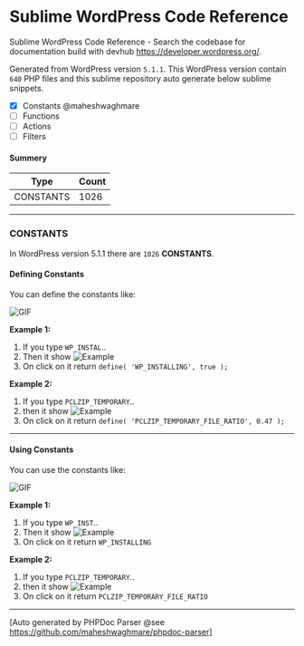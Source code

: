 # Sublime WordPress Code Reference

Sublime WordPress Code Reference - Search the codebase for documentation build with devhub https://developer.wordpress.org/.

Generated from WordPress version `5.1.1`. This WordPress version contain `640` PHP files and  this sublime repository auto generate below sublime snippets.

- [x] Constants @maheshwaghmare
- [ ] Functions
- [ ] Actions
- [ ] Filters

#### Summery

Type | Count
------------ | -------------
CONSTANTS | 1026 |

-----

### CONSTANTS

In WordPress version 5.1.1 there are `1026` **CONSTANTS**.

#### Defining Constants

You can define the constants like:

![GIF](https://i.imgur.com/V50s0tM.gif)

**Example 1:**

1. If you type `WP_INSTAL`..
2. Then it show ![Example](https://i.imgur.com/V2GOPK8.png)
3. On click on it return `define( 'WP_INSTALLING', true );`

**Example 2:**

1. If you type `PCLZIP_TEMPORARY`..
2. then it show ![Example](https://i.imgur.com/QpVnMRX.png)
3. On click on it return `define( 'PCLZIP_TEMPORARY_FILE_RATIO', 0.47 );`

----

#### Using Constants

You can use the constants like:

![GIF](https://i.imgur.com/HcihE7N.gif)

**Example 1:**

1. If you type `WP_INST`..
2. Then it show ![Example](https://i.imgur.com/oNTrJIM.png)
3. On click on it return `WP_INSTALLING`

**Example 2:**

1. If you type `PCLZIP_TEMPORARY`..
2. then it show ![Example](https://i.imgur.com/uB2SxYs.png)
3. On click on it return `PCLZIP_TEMPORARY_FILE_RATIO`

----

[Auto generated by PHPDoc Parser @see https://github.com/maheshwaghmare/phpdoc-parser]
